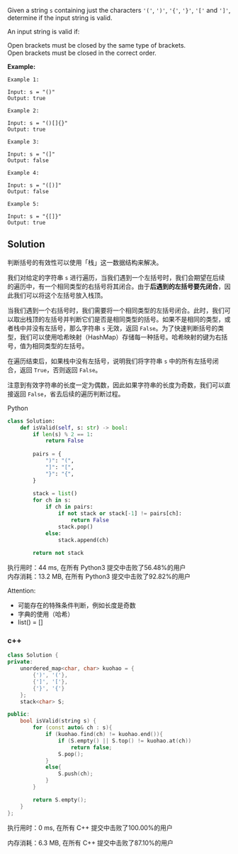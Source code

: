 Given a string ```s``` containing just the characters ```'('```, `')'`, `'{'`, `'}'`, `'['` and `']'`, determine if the input string is valid.

An input string is valid if:

Open brackets must be closed by the same type of brackets.  
Open brackets must be closed in the correct order.

**Example:**
```
Example 1:

Input: s = "()"
Output: true

Example 2:

Input: s = "()[]{}"
Output: true

Example 3:

Input: s = "(]"
Output: false

Example 4:

Input: s = "([)]"
Output: false

Example 5:

Input: s = "{[]}"
Output: true
```

## Solution
判断括号的有效性可以使用「栈」这一数据结构来解决。

我们对给定的字符串 `s` 进行遍历，当我们遇到一个左括号时，我们会期望在后续的遍历中，有一个相同类型的右括号将其闭合。由于**后遇到的左括号要先闭合**，因此我们可以将这个左括号放入栈顶。

当我们遇到一个右括号时，我们需要将一个相同类型的左括号闭合。此时，我们可以取出栈顶的左括号并判断它们是否是相同类型的括号。如果不是相同的类型，或者栈中并没有左括号，那么字符串 `s` 无效，返回 `False`。为了快速判断括号的类型，我们可以使用哈希映射（HashMap）存储每一种括号。哈希映射的键为右括号，值为相同类型的左括号。

在遍历结束后，如果栈中没有左括号，说明我们将字符串 `s` 中的所有左括号闭合，返回 `True`，否则返回 `False`。

注意到有效字符串的长度一定为偶数，因此如果字符串的长度为奇数，我们可以直接返回 ```False```，省去后续的遍历判断过程。

Python
```python
class Solution:
    def isValid(self, s: str) -> bool:
        if len(s) % 2 == 1:
            return False
        
        pairs = {
            ")": "(",
            "]": "[",
            "}": "{",
        }
        
        stack = list()
        for ch in s:
            if ch in pairs:
                if not stack or stack[-1] != pairs[ch]:
                    return False
                stack.pop()
            else:
                stack.append(ch)
        
        return not stack
```
执行用时：44 ms, 在所有 Python3 提交中击败了56.48%的用户  
内存消耗：13.2 MB, 在所有 Python3 提交中击败了92.82%的用户

Attention:
- 可能存在的特殊条件判断，例如长度是奇数
- 字典的使用（哈希）
- list() = []

### c++

```c++
class Solution {
private:
    unordered_map<char, char> kuohao = {
        {')', '('},
        {']', '['},
        {'}', '{'}
    };
    stack<char> S;

public:
    bool isValid(string s) {
        for (const auto& ch : s){
            if (kuohao.find(ch) != kuohao.end()){
                if (S.empty() || S.top() != kuohao.at(ch))
                    return false;
				S.pop();
            }
            else{
                S.push(ch);
            }
        }

        return S.empty();
    }
};
```

执行用时：0 ms, 在所有 C++ 提交中击败了100.00%的用户

内存消耗：6.3 MB, 在所有 C++ 提交中击败了87.10%的用户
